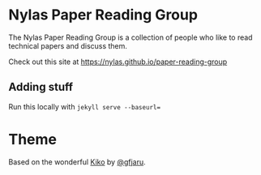 # Nylas Paper Reading Group

The Nylas Paper Reading Group is a collection of people who like to read technical papers and discuss them.

Check out this site at https://nylas.github.io/paper-reading-group

## Adding stuff

Run this locally with `jekyll serve --baseurl=`

# Theme

Based on the wonderful [Kiko](http://github.com/gfjaru/Kiko) by [@gfjaru](https://twitter.com/gfjaru).
